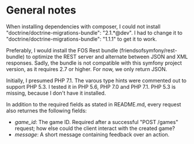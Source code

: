 # General notes #

When installing dependencies with composer, I could not install "doctrine/doctrine-migrations-bundle": "2.1.*@dev". I had to change it to "doctrine/doctrine-migrations-bundle": "1.1.1" to get it to work.

Preferably, I would install the FOS Rest bundle (friendsofsymfony/rest-bundle) to optimize the REST server and alternate between JSON and XML responses. Sadly, the bundle is not compatible with this symfony project version, as it requires 2.7 or higher. For now, we only return JSON.

Initially, I presumed PHP 7.1. The varous type hints were commented out to support PHP 5.3. I tested it in PHP 5.6, PHP 7.0 and PHP 7.1. PHP 5.3 is missing, because I don't have it installed.

In addition to the required fields as stated in README.md, every request also returnes the following fields:

  *	*game_id*: The game ID. Required after a successful "POST /games" request; how else could the client interact with the created game?
  *	*message*: A short message containing feedback over an action.